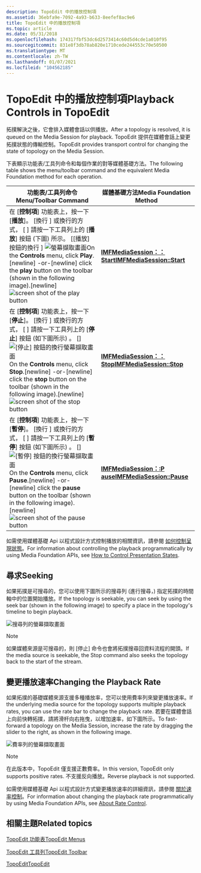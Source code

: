 ```yaml
---
description: TopoEdit 中的播放控制項
ms.assetid: 36ebfa9e-7092-4a93-b633-8eefef8ac9e6
title: TopoEdit 中的播放控制項
ms.topic: article
ms.date: 05/31/2018
ms.openlocfilehash: 174317fbf53dc6d2573414c60d5d4cde1a010f95
ms.sourcegitcommit: 831e8f3db78ab820e1710cede244553c70e50500
ms.translationtype: MT
ms.contentlocale: zh-TW
ms.lasthandoff: 01/07/2021
ms.locfileid: "104562185"
---
```

# <a name="playback-controls-in-topoedit"></a><span data-ttu-id="2f5b7-103">TopoEdit 中的播放控制項</span><span class="sxs-lookup"><span data-stu-id="2f5b7-103">Playback Controls in TopoEdit</span></span>

<span data-ttu-id="2f5b7-104">拓撲解決之後，它會排入媒體會話以供播放。</span><span class="sxs-lookup"><span data-stu-id="2f5b7-104">After a topology is resolved, it is queued on the Media Session for playback.</span></span> <span data-ttu-id="2f5b7-105">TopoEdit 提供在媒體會話上變更拓撲狀態的傳輸控制。</span><span class="sxs-lookup"><span data-stu-id="2f5b7-105">TopoEdit provides transport control for changing the state of topology on the Media Session.</span></span>

<span data-ttu-id="2f5b7-106">下表顯示功能表/工具列命令和每個作業的對等媒體基礎方法。</span><span class="sxs-lookup"><span data-stu-id="2f5b7-106">The following table shows the menu/toolbar command and the equivalent Media Foundation method for each operation.</span></span>



| <span data-ttu-id="2f5b7-107">功能表/工具列命令</span><span class="sxs-lookup"><span data-stu-id="2f5b7-107">Menu/Toolbar Command</span></span>                                                                                                                                                                                                                          | <span data-ttu-id="2f5b7-108">媒體基礎方法</span><span class="sxs-lookup"><span data-stu-id="2f5b7-108">Media Foundation Method</span></span>                                 |
|-----------------------------------------------------------------------------------------------------------------------------------------------------------------------------------------------------------------------------------------------|---------------------------------------------------------|
| <span data-ttu-id="2f5b7-109">在 [**控制項**] 功能表上，按一下 [**播放**]。 \[換行 \] 或換行的方式， \[ \] 請按一下工具列上的 [**播放**] 按鈕 (下圖) 所示。 \[[播放] 按鈕的換行 \] ![ 螢幕擷取畫面](images/536e8908-ef44-4d25-98f1-c06b5ef37591.jpg)</span><span class="sxs-lookup"><span data-stu-id="2f5b7-109">On the **Controls** menu, click **Play**.\[newline\] -or-\[newline\] click the **play** button on the toolbar (shown in the following image).\[newline\]![screen shot of the play button](images/536e8908-ef44-4d25-98f1-c06b5ef37591.jpg)</span></span>    | [<span data-ttu-id="2f5b7-110">**IMFMediaSession：： Start**</span><span class="sxs-lookup"><span data-stu-id="2f5b7-110">**IMFMediaSession::Start**</span></span>](/windows/desktop/api/mfidl/nf-mfidl-imfmediasession-start) |
| <span data-ttu-id="2f5b7-111">在 [**控制項**] 功能表上，按一下 [**停止**]。 \[換行 \] 或換行的方式， \[ \] 請按一下工具列上的 [**停止**] 按鈕 (如下圖所示) 。 \[\] ![ [停止] 按鈕的換行螢幕擷取畫面](images/f74657f8-12b3-414a-a1f1-39b7ae2b20f1.jpg)</span><span class="sxs-lookup"><span data-stu-id="2f5b7-111">On the **Controls** menu, click **Stop**.\[newline\] -or-\[newline\] click the **stop** button on the toolbar (shown in the following image).\[newline\]![screen shot of the stop button](images/f74657f8-12b3-414a-a1f1-39b7ae2b20f1.jpg)</span></span>    | [<span data-ttu-id="2f5b7-112">**IMFMediaSession：： Stop**</span><span class="sxs-lookup"><span data-stu-id="2f5b7-112">**IMFMediaSession::Stop**</span></span>](/windows/desktop/api/mfidl/nf-mfidl-imfmediasession-stop)   |
| <span data-ttu-id="2f5b7-113">在 [**控制項**] 功能表上，按一下 [**暫停**]。 \[換行 \] 或換行的方式， \[ \] 請按一下工具列上的 [**暫停**] 按鈕 (如下圖所示) 。 \[\] ![ [暫停] 按鈕的換行螢幕擷取畫面](images/156351f1-7215-4062-b4a1-0a0aaa79d205.jpg)</span><span class="sxs-lookup"><span data-stu-id="2f5b7-113">On the **Controls** menu, click **Pause**.\[newline\] -or-\[newline\] click the **pause** button on the toolbar (shown in the following image).\[newline\]![screen shot of the pause button](images/156351f1-7215-4062-b4a1-0a0aaa79d205.jpg)</span></span> | [<span data-ttu-id="2f5b7-114">**IMFMediaSession：:P ause**</span><span class="sxs-lookup"><span data-stu-id="2f5b7-114">**IMFMediaSession::Pause**</span></span>](/windows/desktop/api/mfidl/nf-mfidl-imfmediasession-pause) |



 

<span data-ttu-id="2f5b7-115">如需使用媒體基礎 Api 以程式設計方式控制播放的相關資訊，請參閱 [如何控制呈現狀態](how-to-control-presentation-states.md)。</span><span class="sxs-lookup"><span data-stu-id="2f5b7-115">For information about controlling the playback programmatically by using Media Foundation APIs, see [How to Control Presentation States](how-to-control-presentation-states.md).</span></span>

## <a name="seeking"></a><span data-ttu-id="2f5b7-116">尋求</span><span class="sxs-lookup"><span data-stu-id="2f5b7-116">Seeking</span></span>

<span data-ttu-id="2f5b7-117">如果拓撲是可搜尋的，您可以使用下圖所示的搜尋列 (進行搜尋，) 指定拓撲的時間軸中的位置開始播放。</span><span class="sxs-lookup"><span data-stu-id="2f5b7-117">If the topology is seekable, you can seek by using the seek bar (shown in the following image) to specify a place in the topology's timeline to begin playback.</span></span>

![搜尋列的螢幕擷取畫面](images/95a4e3ef-8489-4e26-9f02-436f81d8a96e.jpg)

> [!Note]  
> <span data-ttu-id="2f5b7-119">如果媒體來源是可搜尋的，則 [停止] 命令也會將拓撲搜尋回資料流程的開頭。</span><span class="sxs-lookup"><span data-stu-id="2f5b7-119">If the media source is seekable, the Stop command also seeks the topology back to the start of the stream.</span></span>

 

## <a name="changing-the-playback-rate"></a><span data-ttu-id="2f5b7-120">變更播放速率</span><span class="sxs-lookup"><span data-stu-id="2f5b7-120">Changing the Playback Rate</span></span>

<span data-ttu-id="2f5b7-121">如果拓撲的基礎媒體來源支援多種播放率，您可以使用費率列來變更播放速率。</span><span class="sxs-lookup"><span data-stu-id="2f5b7-121">If the underlying media source for the topology supports multiple playback rates, you can use the rate bar to change the playback rate.</span></span> <span data-ttu-id="2f5b7-122">若要在媒體會話上向前快轉拓撲，請將滑杆向右拖曳，以增加速率，如下圖所示。</span><span class="sxs-lookup"><span data-stu-id="2f5b7-122">To fast-forward a topology on the Media Session, increase the rate by dragging the slider to the right, as shown in the following image.</span></span>

![費率列的螢幕擷取畫面](images/6e094ecf-c87f-4f27-bca7-a53cc790f5c2.jpg)

> [!Note]  
> <span data-ttu-id="2f5b7-124">在此版本中，TopoEdit 僅支援正數費率。</span><span class="sxs-lookup"><span data-stu-id="2f5b7-124">In this version, TopoEdit only supports positive rates.</span></span> <span data-ttu-id="2f5b7-125">不支援反向播放。</span><span class="sxs-lookup"><span data-stu-id="2f5b7-125">Reverse playback is not supported.</span></span>

 

<span data-ttu-id="2f5b7-126">如需使用媒體基礎 Api 以程式設計方式變更播放速率的詳細資訊，請參閱 [關於速率控制](about-rate-control.md)。</span><span class="sxs-lookup"><span data-stu-id="2f5b7-126">For information about changing the playback rate programmatically by using Media Foundation APIs, see [About Rate Control](about-rate-control.md).</span></span>

## <a name="related-topics"></a><span data-ttu-id="2f5b7-127">相關主題</span><span class="sxs-lookup"><span data-stu-id="2f5b7-127">Related topics</span></span>

<dl> <dt>

[<span data-ttu-id="2f5b7-128">TopoEdit 功能表</span><span class="sxs-lookup"><span data-stu-id="2f5b7-128">TopoEdit Menus</span></span>](topoedit-menus.md)
</dt> <dt>

[<span data-ttu-id="2f5b7-129">TopoEdit 工具列</span><span class="sxs-lookup"><span data-stu-id="2f5b7-129">TopoEdit Toolbar</span></span>](topoedit-toolbar.md)
</dt> <dt>

[<span data-ttu-id="2f5b7-130">TopoEdit</span><span class="sxs-lookup"><span data-stu-id="2f5b7-130">TopoEdit</span></span>](topoedit.md)
</dt> </dl>

 

 



